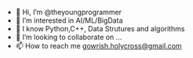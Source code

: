 - 👋 Hi, I’m @theyoungprogrammer
- 👀 I’m interested in AI/ML/BigData
- 🌱 I know Python,C++, Data Strutures and algorithms
- 💞️ I’m looking to collaborate on ...
- 📫 How to reach me gowrish.holycross@gmail.com

<!---
theyoungprogrammer/theyoungprogrammer is a ✨ special ✨ repository because its `README.md` (this file) appears on your GitHub profile.
You can click the Preview link to take a look at your changes.
--->
